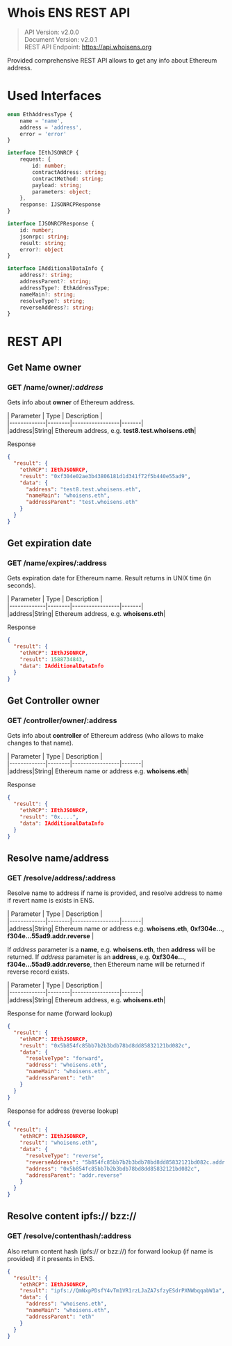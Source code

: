 # Whois ENS REST API  
  
>  API Version: v2.0.0  
>  Document Version: v2.0.1  
>  REST API Endpoint: https://api.whoisens.org


Provided comprehensive REST API allows to get any info about Ethereum address.
  
  
# Used Interfaces

```typescript
enum EthAddressType {
    name = 'name',
    address = 'address',
    error = 'error'
}

interface IEthJSONRCP {
    request: {
        id: number;
        contractAddress: string;
        contractMethod: string;
        payload: string;
        parameters: object;
    },
    response: IJSONRCPResponse
}

interface IJSONRCPResponse {
    id: number;
    jsonrpc: string;
    result: string;
    error?: object
}

interface IAdditionalDataInfo {
    address?: string;
    addressParent?: string;
    addressType?: EthAddressType;
    nameMain?: string;
    resolveType?: string;
    reverseAddress?: string;
}
```

# REST API

## Get Name owner  
  
### GET /name/owner/*:address*  
  
Gets info about **owner** of Ethereum address.  
  
| Parameter | Type | Description |  
|-------------|--------|-----------------|-------|  
|address|String| Ethereum address, e.g. **test8.test.whoisens.eth**|  
  
Response  
  
```json  
{
  "result": {
    "ethRCP": IEthJSONRCP,
    "result": "0xf304e02ae3b43806181d1d341f72f5b440e55ad9",
    "data": {
      "address": "test8.test.whoisens.eth",
      "nameMain": "whoisens.eth",
      "addressParent": "test.whoisens.eth"
    }
  }
}
```  
  

## Get expiration date  
  
### GET /name/expires/:address  
  
Gets expiration date for Ethereum name. Result returns in UNIX time (in seconds).  
  
| Parameter | Type | Description |  
|-------------|--------|-----------------|-------|  
|address|String| Ethereum address, e.g. **whoisens.eth**|  
  
Response  
  
```json  
{
  "result": {
    "ethRCP": IEthJSONRCP,
    "result": 1588734843,
    "data": IAdditionalDataInfo
  }
} 
```  


## Get Controller owner  
  
### GET /controller/owner/:address  
  
Gets info about **controller** of Ethereum address (who allows to make changes to that name).  
  
| Parameter | Type | Description |  
|-------------|--------|-----------------|-------|  
|address|String| Ethereum name or address e.g. **whoisens.eth**|  
  
Response  
  
```json  
{
  "result": {
    "ethRCP": IEthJSONRCP,
    "result": "0x....",
    "data": IAdditionalDataInfo
  }
} 
```  
  
  
## Resolve name/address  
  
### GET /resolve/address/:address  
  
Resolve name to address if name is provided, and resolve address to name if revert name is exists in ENS.  
  
| Parameter | Type | Description |  
|-------------|--------|-----------------|-------|  
|address|String| Ethereum name or address e.g. **whoisens.eth**, **0xf304e...**, **f304e...55ad9.addr.reverse** |  
  
If *address* parameter is a **name**, e.g. **whoisens.eth**, then **address** will be returned. If *address* parameter is an **address**, e.g. **0xf304e...**, **f304e...55ad9.addr.reverse**, then Ethereum name will be returned if reverse record exists.  
  
| Parameter | Type | Description |  
|-------------|--------|-----------------|-------|  
|address|String| Ethereum address, e.g. **whoisens.eth**|  
  
Response for name (forward lookup)  
  
```json  
{
  "result": {
    "ethRCP": IEthJSONRCP,
    "result": "0x5b854fc85bb7b2b3bdb78bd8dd85832121bd082c",
    "data": {  
      "resolveType": "forward",  
      "address": "whoisens.eth",  
      "nameMain": "whoisens.eth",  
      "addressParent": "eth"  
    }
  }
} 
```  
  
Response for address (reverse lookup)  
  
```json  
{
  "result": {
    "ethRCP": IEthJSONRCP,
    "result": "whoisens.eth",
    "data": {  
      "resolveType": "reverse",  
      "reverseAddress": "5b854fc85bb7b2b3bdb78bd8dd85832121bd082c.addr.reverse",  
      "address": "0x5b854fc85bb7b2b3bdb78bd8dd85832121bd082c",  
      "addressParent": "addr.reverse"  
    }
  }
}  
```


## Resolve content ipfs:// bzz://
  
### GET /resolve/contenthash/:address  
  
Also return content hash (ipfs:// or bzz://) for forward lookup (if name is provided) if it presents in ENS.  

```json  
{
  "result": {
    "ethRCP": IEthJSONRCP,
    "result": "ipfs://QmNxpPDsfY4vTm1VR1rzLJaZA7sfzyESdrPXNWbqqabW1a",
    "data": {
      "address": "whoisens.eth",
      "nameMain": "whoisens.eth",
      "addressParent": "eth"
    }
  }
} 
```
